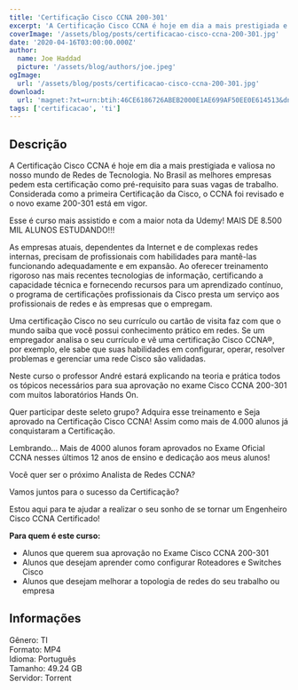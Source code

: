 ```yaml
---
title: 'Certificação Cisco CCNA 200-301'
excerpt: 'A Certificação Cisco CCNA é hoje em dia a mais prestigiada e valiosa no nosso mundo de Redes de Tecnologia. No Brasil as melhores empresas pedem esta certificação como pré-requisito para suas vagas de trabalho. Considerada como a primeira Certificação da Cisco, o CCNA foi revisado e o novo'
coverImage: '/assets/blog/posts/certificacao-cisco-ccna-200-301.jpg'
date: '2020-04-16T03:00:00.000Z'
author:
  name: Joe Haddad
  picture: '/assets/blog/authors/joe.jpeg'
ogImage:
  url: '/assets/blog/posts/certificacao-cisco-ccna-200-301.jpg'
download:
  url: 'magnet:?xt=urn:btih:46CE6186726ABEB2000E1AE699AF50EE0E614513&dn=Certifica%c3%a7%c3%a3o%20Cisco%20CCNA%20200-301%20Atualizado%202020&tr=udp%3a%2f%2ftracker.openbittorrent.com%3a1337%2fannounce&tr=udp%3a%2f%2ftracker.opentrackr.org%3a1337%2fannounce'
tags: ['certificacao', 'ti']
---
```

<h2>Descrição</h2>
<p></p><p>A Certificação Cisco CCNA é hoje em dia a mais prestigiada e valiosa no nosso mundo de Redes de Tecnologia. No Brasil as melhores empresas pedem esta certificação como pré-requisito para suas vagas de trabalho. Considerada como a primeira Certificação da Cisco, o CCNA foi revisado e o novo exame 200-301 está em vigor.</p><p>Esse é curso mais assistido e com a maior nota da Udemy! MAIS DE 8.500 MIL ALUNOS ESTUDANDO!!!</p><p>As empresas atuais, dependentes da Internet e de complexas redes internas, precisam de profissionais com habilidades para mantê-las funcionando adequadamente e em expansão. Ao oferecer treinamento rigoroso nas mais recentes tecnologias de informação, certificando a capacidade técnica e fornecendo recursos para um aprendizado contínuo, o programa de certificações profissionais da Cisco presta um serviço aos profissionais de redes e às empresas que o empregam.</p><p>Uma certificação Cisco no seu currículo ou cartão de visita faz com que o mundo saiba que você possui conhecimento prático em redes. Se um empregador analisa o seu currículo e vê uma certificação Cisco CCNA®, por exemplo, ele sabe que suas habilidades em configurar, operar, resolver problemas e gerenciar uma rede Cisco são validadas.</p><p>Neste curso o professor André estará explicando na teoria e prática todos os tópicos necessários para sua aprovação no exame Cisco CCNA 200-301 com muitos laboratórios Hands On.</p><p>Quer participar deste seleto grupo? Adquira esse treinamento e Seja aprovado na Certificação Cisco CCNA! Assim como mais de 4.000 alunos já conquistaram a Certificação.</p><p>Lembrando… Mais de 4000 alunos foram aprovados no Exame Oficial CCNA nesses últimos 12 anos de ensino e dedicação aos meus alunos!</p><p>Você quer ser o próximo Analista de Redes CCNA?</p><p>Vamos juntos para o sucesso da Certificação?</p><p>Estou aqui para te ajudar a realizar o seu sonho de se tornar um Engenheiro Cisco CCNA Certificado!</p><p><strong>Para quem é este curso:</strong></p><ul><li>Alunos que querem sua aprovação no Exame Cisco CCNA 200-301</li><li>Alunos que desejam aprender como configurar Roteadores e Switches Cisco</li><li>Alunos que desejam melhorar a topologia de redes do seu trabalho ou empresa</li></ul><h2>Informações</h2><p>Gênero: TI<br/>Formato: MP4<br/>Idioma: Português<br/>Tamanho: 49.24 GB<br/>Servidor: Torrent</p>